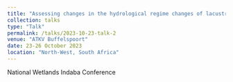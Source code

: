 ```yaml
---
title: "Assessing changes in the hydrological regime changes of lacustrine wetlands on the Maputaland Coastal Plain, South Africa"
collection: talks
type: "Talk"
permalink: /talks/2023-10-23-talk-2
venue: "ATKV Buffelspoort"
date: 23-26 October 2023
location: "North-West, South Africa"
---
```


National Wetlands Indaba Conference
